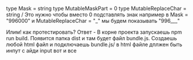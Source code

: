 type Mask = string
type MutableMaskPart = 0
type MutableReplaceChar = string / Это нужно чтобы вместо 0 подставлять знак
например в Mask = "996000" и MutableReplaceChar = "\_"  мы будем показывать "996\_\_\_"


Илим! как протестировать? 
Ответ - В корне проекта запускаешь npm run build. Появится папка dist и там будет файл bundle.js. Создаешь любой html файл и 
подключаешь bundle.js/ в html файле дплжен быть инпут с айди input
вот и все